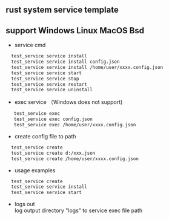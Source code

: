## rust system service template 
## support Windows Linux MacOS Bsd


* service cmd
``` sh
  test_service service install
  test_service service install config.json
  test_service service install /home/user/xxxx.config.json
  test_service service start
  test_service service stop
  test_service service restart
  test_service service uninstall
```

* exec service （Windows does not support)
``` sh
   test_service exec 
   test_service exec config.json
   test_service exec /home/user/xxxx.config.json
```

* create config file to path
``` sh
  test_service create
  test_service create d:/xxx.json
  test_service create /home/user/xxxx.config.json
```

* usage examples
``` sh
  test_service create
  test_service service install
  test_service service start
```

* logs out  
  log output directory "logs" to service exec file path 
